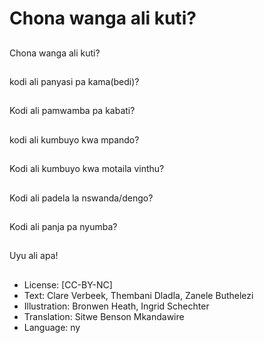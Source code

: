 # Chona wanga ali kuti?

##
Chona wanga ali kuti?

##
kodi ali panyasi pa kama(bedi)?

##
Kodi ali pamwamba pa kabati?

##
kodi ali kumbuyo kwa mpando?

##
Kodi ali kumbuyo kwa motaila vinthu?

##
Kodi ali padela la nswanda/dengo?

##
Kodi ali panja pa nyumba?

##
Uyu ali apa!

##
* License: [CC-BY-NC]
* Text: Clare Verbeek, Thembani Dladla, Zanele Buthelezi
* Illustration: Bronwen Heath, Ingrid Schechter
* Translation: Sitwe Benson Mkandawire
* Language: ny
